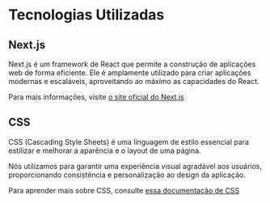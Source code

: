 # Tecnologias Utilizadas

## Next.js

Next.js é um framework de React que permite a construção de aplicações web de forma eficiente. Ele é amplamente utilizado para criar aplicações modernas e escaláveis, aproveitando ao máximo as capacidades do React.

Para mais informações, visite [o site oficial do Next.js](https://nextjs.org)

## CSS

CSS (Cascading Style Sheets) é uma linguagem de estilo essencial para estilizar e melhorar a aparência e o layout de uma página.

Nós utilizamos para garantir uma experiência visual agradável aos usuários, proporcionando consistência e personalização ao design da aplicação.

Para aprender mais sobre CSS, consulte [essa documentação de CSS](https://developer.mozilla.org/pt-BR/docs/Web/CSS)

